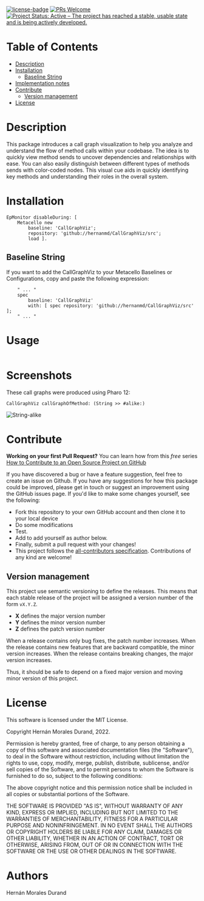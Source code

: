 [![license-badge](https://img.shields.io/badge/license-MIT-blue.svg)](https://img.shields.io/badge/license-MIT-blue.svg)
[![PRs Welcome](https://img.shields.io/badge/PRs-welcome-brightgreen.svg?style=flat-square)](http://makeapullrequest.com)
[![Project Status: Active – The project has reached a stable, usable state and is being actively developed.](http://www.repostatus.org/badges/latest/active.svg)](http://www.repostatus.org/#active)

# Table of Contents

- [Description](#description)
- [Installation](#installation)
  - [Baseline String](#baseline-string)
- [Implementation notes](#implementation-note)
- [Contribute](#contribute)
  - [Version management](#version-management)
- [License](#license)

# Description

This package introduces a call graph visualization to help you analyze and understand the flow of method calls within your codebase. The idea is to quickly view method sends to uncover dependencies and relationships with ease. You can also easily distinguish between different types of methods sends with color-coded nodes. This visual cue aids in quickly identifying key 
methods and understanding their roles in the overall system.

# Installation

```smalltalk
EpMonitor disableDuring: [ 
	Metacello new	
		baseline: 'CallGraphViz';	
		repository: 'github://hernanmd/CallGraphViz/src';	
		load ].
```

## Baseline String 

If you want to add the CallGraphViz to your Metacello Baselines or Configurations, copy and paste the following expression:
```smalltalk
	" ... "
	spec
		baseline: 'CallGraphViz' 
		with: [ spec repository: 'github://hernanmd/CallGraphViz/src' ];
	" ... "
```

# Usage

```smalltalk

```

# Screenshots

These call graphs were produced using Pharo 12:

```smalltalk
CallGraphViz callGraphOfMethod: (String >> #alike:)
```

![String-alike](https://github.com/hernanmd/CallGraphViz/assets/4825959/d0f732fe-ad20-4faa-9ebf-5410e4a10474)


# Contribute

**Working on your first Pull Request?** You can learn how from this *free* series [How to Contribute to an Open Source Project on GitHub](https://egghead.io/series/how-to-contribute-to-an-open-source-project-on-github)

If you have discovered a bug or have a feature suggestion, feel free to create an issue on Github.
If you have any suggestions for how this package could be improved, please get in touch or suggest an improvement using the GitHub issues page.
If you'd like to make some changes yourself, see the following:    

  - Fork this repository to your own GitHub account and then clone it to your local device
  - Do some modifications
  - Test.
  - Add <your GitHub username> to add yourself as author below.
  - Finally, submit a pull request with your changes!
  - This project follows the [all-contributors specification](https://github.com/kentcdodds/all-contributors). Contributions of any kind are welcome!

## Version management 

This project use semantic versioning to define the releases. This means that each stable release of the project will be assigned a version number of the form `vX.Y.Z`. 

- **X** defines the major version number
- **Y** defines the minor version number 
- **Z** defines the patch version number

When a release contains only bug fixes, the patch number increases. When the release contains new features that are backward compatible, the minor version increases. When the release contains breaking changes, the major version increases. 

Thus, it should be safe to depend on a fixed major version and moving minor version of this project.

# License
	
This software is licensed under the MIT License.

Copyright Hernán Morales Durand, 2022.

Permission is hereby granted, free of charge, to any person obtaining a copy of this software and associated documentation files (the "Software"), to deal in the Software without restriction, including without limitation the rights to use, copy, modify, merge, publish, distribute, sublicense, and/or sell copies of the Software, and to permit persons to whom the Software is furnished to do so, subject to the following conditions:

The above copyright notice and this permission notice shall be included in all copies or substantial portions of the Software.

THE SOFTWARE IS PROVIDED "AS IS", WITHOUT WARRANTY OF ANY KIND, EXPRESS OR IMPLIED, INCLUDING BUT NOT LIMITED TO THE WARRANTIES OF MERCHANTABILITY, FITNESS FOR A PARTICULAR PURPOSE AND NONINFRINGEMENT. IN NO EVENT SHALL THE AUTHORS OR COPYRIGHT HOLDERS BE LIABLE FOR ANY CLAIM, DAMAGES OR OTHER LIABILITY, WHETHER IN AN ACTION OF CONTRACT, TORT OR OTHERWISE, ARISING FROM, OUT OF OR IN CONNECTION WITH THE SOFTWARE OR THE USE OR OTHER DEALINGS IN THE SOFTWARE.

# Authors

Hernán Morales Durand
